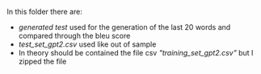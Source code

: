 In this folder there are: 
* _generated test_ used for the generation of the last 20 words and compared through the bleu score
* _test_set_gpt2.csv_ used like out of sample
* In theory should be contained the file csv _"training_set_gpt2.csv"_ but I zipped the file  
